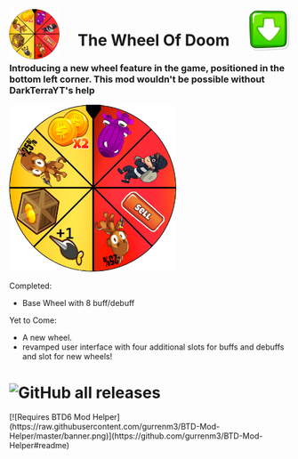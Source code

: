 <a href="https://github.com/Mattcy1/WheelOfDoom/releases/latest/download/WheelOfDoom.dll">
    <img align="left" alt="Icon" height="90" src="Icon.png">
    <img align="right" alt="Download" height="75" src="https://raw.githubusercontent.com/gurrenm3/BTD-Mod-Helper/master/BloonsTD6%20Mod%20Helper/Resources/DownloadBtn.png">
</a>

<h1 align="center">The Wheel Of Doom</h1>

### Introducing a new wheel feature in the game, positioned in the bottom left corner. This mod wouldn't be possible without DarkTerraYT's help

<p float="left">
    <img alt="The Wheel Of Doom" width="300" height="300" src="Icon.png"/>
</p>





Completed:

* Base Wheel with 8 buff/debuff

Yet to Come:

* A new wheel.
* revamped user interface with four additional slots for buffs and debuffs and slot for new wheels!
  
<h1 aling="left"><img alt="GitHub all releases" height="25" src="https://img.shields.io/github/downloads/Mattcy1/WheelOfDoom/total?label=Total%20Dowloads"></h1>
[![Requires BTD6 Mod Helper](https://raw.githubusercontent.com/gurrenm3/BTD-Mod-Helper/master/banner.png)](https://github.com/gurrenm3/BTD-Mod-Helper#readme)
